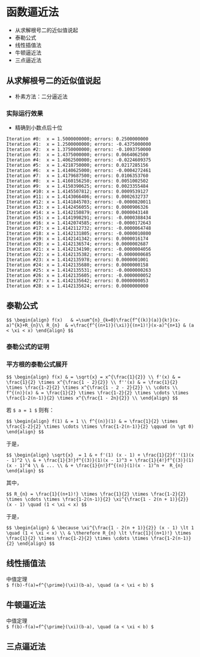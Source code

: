 # 函数逼近法

- 从求解根号二的近似值说起
- 泰勒公式
- 线性插值法
- 牛顿逼近法
- 三点逼近法

		
## 从求解根号二的近似值说起

- 朴素方法：二分逼近法

	
### 实际运行效果

- 精确到小数点后十位

```
Iteration #0:  x = 1.5000000000; errors: 0.2500000000
Iteration #1:  x = 1.2500000000; errors: -0.4375000000
Iteration #2:  x = 1.3750000000; errors: -0.1093750000
Iteration #3:  x = 1.4375000000; errors: 0.0664062500
Iteration #4:  x = 1.4062500000; errors: -0.0224609375
Iteration #5:  x = 1.4218750000; errors: 0.0217285156
Iteration #6:  x = 1.4140625000; errors: -0.0004272461
Iteration #7:  x = 1.4179687500; errors: 0.0106353760
Iteration #8:  x = 1.4160156250; errors: 0.0051002502
Iteration #9:  x = 1.4150390625; errors: 0.0023355484
Iteration #10: x = 1.4145507812; errors: 0.0009539127
Iteration #11: x = 1.4143066406; errors: 0.0002632737
Iteration #12: x = 1.4141845703; errors: -0.0000820011
Iteration #13: x = 1.4142456055; errors: 0.0000906326
Iteration #14: x = 1.4142150879; errors: 0.0000043148
Iteration #15: x = 1.4141998291; errors: -0.0000388434
Iteration #16: x = 1.4142074585; errors: -0.0000172643
Iteration #17: x = 1.4142112732; errors: -0.0000064748
Iteration #18: x = 1.4142131805; errors: -0.0000010800
Iteration #19: x = 1.4142141342; errors: 0.0000016174
Iteration #20: x = 1.4142136574; errors: 0.0000002687
Iteration #21: x = 1.4142134190; errors: -0.0000004056
Iteration #22: x = 1.4142135382; errors: -0.0000000685
Iteration #23: x = 1.4142135978; errors: 0.0000001001
Iteration #24: x = 1.4142135680; errors: 0.0000000158
Iteration #25: x = 1.4142135531; errors: -0.0000000263
Iteration #26: x = 1.4142135605; errors: -0.0000000052
Iteration #27: x = 1.4142135642; errors: 0.0000000053
Iteration #28: x = 1.4142135624; errors: 0.0000000000
```

		
## 泰勒公式

`$$
\begin{align}
    f(x)   & =\sum^{n}_{k=0}\frac{f^{(k)}(a)}{k!}(x-a)^{k}+R_{n}\\
    R_{n}  & =\frac{f^{(n+1)}(\xi)}{(n+1)!}(x-a)^{n+1} & (a < \xi < x)
\end{align}
$$`

	
### 泰勒公式的证明

	
### 平方根的泰勒公式展开

`$$
\begin{align}
  f(x) & = \sqrt{x} = x^{\frac{1}{2}} \\
  f'(x) & = \frac{1}{2} \times x^{\frac{1 - 2}{2}} \\
  f''(x) & = \frac{1}{2} \times \frac{1-2}{2} \times x^{\frac{1 - 2 - 2}{2}} \\
  \cdots \\
  f^{(n)}(x) & = \frac{1}{2} \times \frac{1-2}{2} \times \cdots \times \frac{1-2(n-1)}{2} \times x^{\frac{1 - 2n}{2}} \\
\end{align}
$$`

若 `$ a = 1 $` 则有：

`$$
\begin{align}
  f(1) & = 1 \\
  f^{(n)}(1) & = \frac{1}{2} \times \frac{1-2}{2} \times \cdots \times \frac{1-2(n-1)}{2} \qquad (n \gt 0)
\end{align}
$$`


	
于是，

`$$
\begin{align}
    \sqrt{x}  = 1 & + f'(1) (x - 1) + \frac{1}{2}f''(1)(x - 1)^2 \\
                  & + \frac{1}{3!}f^{(3)}(1)(x - 1)^3 + \frac{1}{4!}f^{(3)}(1)(x - 1)^4 \\
                  & ... \\
                  & + \frac{1}{n!}f^{(n)}(1)(x - 1)^n +  R_{n}
\end{align}
$$`

其中，

`$$
    R_{n} = \frac{1}{(n+1)!} \times \frac{1}{2} \times \frac{1-2}{2} \times \cdots \times \frac{1-2(n-1)}{2} \xi^{\frac{1 - 2(n + 1)}{2}} (x - 1) \quad (1 < \xi < x)
$$`

	
于是，

`$$
\begin{align}
   & \because \xi^{\frac{1 - 2(n + 1)}{2}} (x - 1) \lt 1 \quad (1 < \xi < x) \\
   & \therefore R_{n} \lt \frac{1}{(n+1)!} \times \frac{1}{2} \times \frac{1-2}{2} \times \cdots \times \frac{1-2(n-1)}{2}
\end{align}
$$`

		
## 线性插值法

中值定理  
`$ f(b)-f(a)=f^{\prime}(\xi)(b-a), \quad (a < \xi < b) $`

		
## 牛顿逼近法

中值定理  
`$ f(b)-f(a)=f^{\prime}(\xi)(b-a), \quad (a < \xi < b) $`

		
## 三点逼近法

